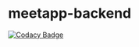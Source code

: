 # meetapp-backend
[![Codacy Badge](https://api.codacy.com/project/badge/Grade/3013c9257aef484d917568740dec1a7e)](https://app.codacy.com/app/gwelter/meetapp-backend?utm_source=github.com&utm_medium=referral&utm_content=gwelter/meetapp-backend&utm_campaign=Badge_Grade_Dashboard)